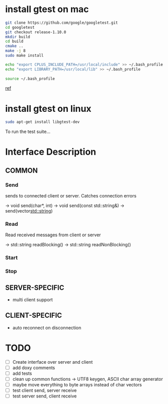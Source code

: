 # install gtest on mac

```bash
git clone https://github.com/google/googletest.git
cd googletest 
git checkout release-1.10.0
mkdir build 
cd build 
cmake ..
make -j 8
sudo make install 

echo "export CPLUS_INCLUDE_PATH=/usr/local/include" >> ~/.bash_profile
echo "export LIBRARY_PATH=/usr/local/lib" >> ~/.bash_profile
 
source ~/.bash_profile 

```

[ref](https://medium.com/@alexanderbussan/getting-started-with-google-test-on-os-x-a07eee7ae6dc)

# install gtest on linux

```bash
sudo apt-get install libgtest-dev
```


To run the test suite...

# Interface Description

## COMMON

### Send

sends to connected client or server. Catches connection errors

-> void send(char*, int)
-> void send(const std::string&)
-> send(vector<std::string>)


### Read

Read received messages from client or server

-> std::string readBlocking()
-> std::string readNonBlocking()

### Start

### Stop

## SERVER-SPECIFIC

- multi client support

## CLIENT-SPECIFIC

- auto reconnect on disconnection

# TODO

- [ ] Create interface over server and client
- [ ] add doxy comments
- [ ] add tests
- [ ] clean up common functions -> UTF8 keygen, ASCII char array generator
- [ ] maybe move everything to byte arrays instead of char vectors
- [ ] test client send, server receive
- [ ] test server send, client receive